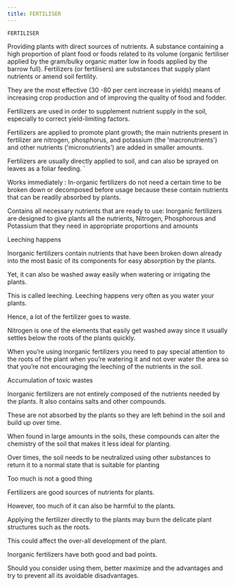 ```yaml
---
title: FERTILISER
---
```

`FERTILISER`

Providing plants with direct sources of nutrients.
A substance containing a high proportion of plant food or foods related to its volume (organic fertiliser applied by the gram/bulky organic matter low in foods applied by the barrow full).
Fertilizers (or fertilisers) are substances that supply plant nutrients or amend soil fertility. 

They are the most effective (30 -80 per cent increase in yields) means of increasing crop production and of improving the quality of food and fodder.

 Fertilizers are used in order to supplement nutrient supply in the soil, especially to correct yield-limiting factors.

Fertilizers are applied to promote plant growth; the main nutrients present in fertilizer are nitrogen, phosphorus, and potassium (the 'macronutrients') and other nutrients ('micronutrients’) are added in smaller amounts. 

Fertilizers are usually directly applied to soil, and can also be sprayed on leaves as a foliar feeding.
`

Works immediately : In-organic fertilizers do not need a certain time to be broken down or decomposed before usage because these contain nutrients that can be readily absorbed by plants.

Contains all necessary nutrients that are ready to use: Inorganic fertilizers are designed to give plants all the nutrients, Nitrogen, Phosphorous and Potassium that they need in appropriate proportions and amounts

Leeching happens

Inorganic fertilizers contain nutrients that have been broken down already into the most basic of its components for easy absorption by the plants. 

Yet, it can also be washed away easily when watering or irrigating the plants. 

This is called leeching. Leeching happens very often as you water your plants. 

Hence, a lot of the fertilizer goes to waste.

 Nitrogen is one of the elements that easily get washed away since it usually settles below the roots of the plants quickly.

When you’re using inorganic fertilizers you need to pay special attention to the roots of the plant when you’re watering it and not over water the area so that you’re not encouraging the leeching of the nutrients in the soil.

Accumulation of toxic wastes

Inorganic fertilizers are not entirely composed of the nutrients needed by the plants. It also contains salts and other compounds. 

These are not absorbed by the plants so they are left behind in the soil and build up over time.

 When found in large amounts in the soils, these compounds can alter the chemistry of the soil that makes it less ideal for planting.

 Over times, the soil needs to be neutralized using other substances to return it to a normal state that is suitable for planting

Too much is not a good thing

Fertilizers are good sources of nutrients for plants. 

However, too much of it can also be harmful to the plants. 

Applying the fertilizer directly to the plants may burn the delicate plant structures such as the roots. 

This could affect the over-all development of the plant.

Inorganic fertilizers have both good and bad points. 

Should you consider using them, better maximize and the advantages and try to prevent all its avoidable disadvantages.